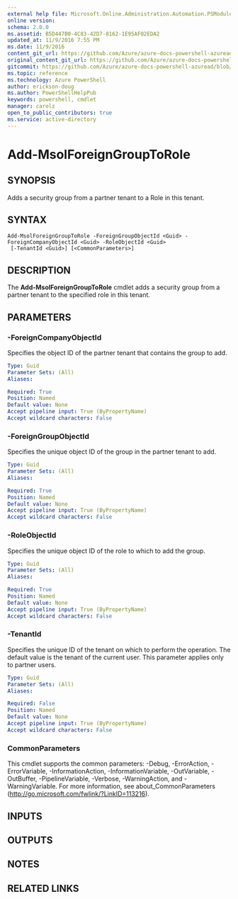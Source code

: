 ```yaml
---
external help file: Microsoft.Online.Administration.Automation.PSModule.dll-Help.xml
online version:
schema: 2.0.0
ms.assetid: B5D447B0-4C83-42D7-8162-1E95AF02EDA2
updated_at: 11/9/2016 7:55 PM
ms.date: 11/9/2016
content_git_url: https://github.com/Azure/azure-docs-powershell-azuread/blob/live/Azure%20AD%20Cmdlets/MSOnline/v1/Add-MsolForeignGroupToRole.md
original_content_git_url: https://github.com/Azure/azure-docs-powershell-azuread/blob/live/Azure%20AD%20Cmdlets/MSOnline/v1/Add-MsolForeignGroupToRole.md
gitcommit: https://github.com/Azure/azure-docs-powershell-azuread/blob/2ed1dc4a4cad9328c634640b8f50d00798f6278b/Azure%20AD%20Cmdlets/MSOnline/v1/Add-MsolForeignGroupToRole.md
ms.topic: reference
ms.technology: Azure PowerShell
author: erickson-doug
ms.author: PowerShellHelpPub
keywords: powershell, cmdlet
manager: carolz
open_to_public_contributors: true
ms.service: active-directory
---
```


# Add-MsolForeignGroupToRole

## SYNOPSIS
Adds a security group from a partner tenant to a Role in this tenant.

## SYNTAX

```
Add-MsolForeignGroupToRole -ForeignGroupObjectId <Guid> -ForeignCompanyObjectId <Guid> -RoleObjectId <Guid>
 [-TenantId <Guid>] [<CommonParameters>]
```

## DESCRIPTION
The **Add-MsolForeignGroupToRole** cmdlet adds a security group from a partner tenant to the specified role in this tenant.

## PARAMETERS

### -ForeignCompanyObjectId
Specifies the object ID of the partner tenant that contains the group to add.

```yaml
Type: Guid
Parameter Sets: (All)
Aliases:

Required: True
Position: Named
Default value: None
Accept pipeline input: True (ByPropertyName)
Accept wildcard characters: False
```

### -ForeignGroupObjectId
Specifies the unique object ID of the group in the partner tenant to add.

```yaml
Type: Guid
Parameter Sets: (All)
Aliases:

Required: True
Position: Named
Default value: None
Accept pipeline input: True (ByPropertyName)
Accept wildcard characters: False
```

### -RoleObjectId
Specifies the unique object ID of the role to which to add the group.

```yaml
Type: Guid
Parameter Sets: (All)
Aliases:

Required: True
Position: Named
Default value: None
Accept pipeline input: True (ByPropertyName)
Accept wildcard characters: False
```

### -TenantId
Specifies the unique ID of the tenant on which to perform the operation.
The default value is the tenant of the current user.
This parameter applies only to partner users.

```yaml
Type: Guid
Parameter Sets: (All)
Aliases:

Required: False
Position: Named
Default value: None
Accept pipeline input: True (ByPropertyName)
Accept wildcard characters: False
```

### CommonParameters
This cmdlet supports the common parameters: -Debug, -ErrorAction, -ErrorVariable, -InformationAction, -InformationVariable, -OutVariable, -OutBuffer, -PipelineVariable, -Verbose, -WarningAction, and -WarningVariable. For more information, see about_CommonParameters (http://go.microsoft.com/fwlink/?LinkID=113216).

## INPUTS

## OUTPUTS

## NOTES

## RELATED LINKS
